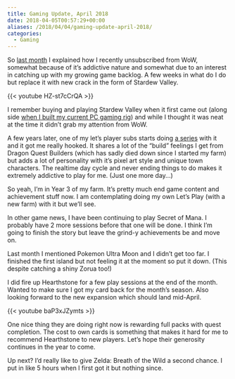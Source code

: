 ```yaml
---
title: Gaming Update, April 2018
date: 2018-04-05T00:57:29+00:00
aliases: /2018/04/04/gaming-update-april-2018/
categories:
  - Gaming
---
```


So [last month][1] I explained how I recently unsubscribed from WoW, somewhat because of it&#8217;s addictive nature and somewhat due to an interest in catching up with my growing game backlog. A few weeks in what do I do but replace it with new crack in the form of Stardew Valley.

{{< youtube HZ-st7cCrQA >}}

I remember buying and playing Stardew Valley when it first came out (along side [when I built my current PC gaming rig][2]) and while I thought it was neat at the time it didn&#8217;t grab my attention from WoW.

A few years later, one of my let&#8217;s player subs starts doing [a series][3] with it and it got me really hooked. It shares a lot of the &#8220;build&#8221; feelings I get from Dragon Quest Builders (which has sadly died down since I started my farm) but adds a lot of personality with it&#8217;s pixel art style and unique town characters. The realtime day cycle and never ending things to do makes it extremely addictive to play for me. (Just one more day&#8230;)

So yeah, I&#8217;m in Year 3 of my farm. It&#8217;s pretty much end game content and achievement stuff now. I am contemplating doing my own Let&#8217;s Play (with a new farm) with it but we&#8217;ll see.

In other game news, I have been continuing to play Secret of Mana. I probably have 2 more sessions before that one will be done. I think I&#8217;m going to finish the story but leave the grind-y achievements be and move on.

Last month I mentioned Pokemon Ultra Moon and I didn&#8217;t get too far. I finished the first island but not feeling it at the moment so put it down. (This despite catching a shiny Zorua too!)

I did fire up Hearthstone for a few play sessions at the end of the month. Wanted to make sure I got my card back for the month&#8217;s season. Also looking forward to the new expansion which should land mid-April.

{{< youtube baP3xJZymts >}}

One nice thing they are doing right now is rewarding full packs with quest completion. The cost to own cards is something that makes it hard for me to recommend Hearthstone to new players. Let&#8217;s hope their generosity continues in the year to come.

Up next? I&#8217;d really like to give Zelda: Breath of the Wild a second chance. I put in like 5 hours when I first got it but nothing since.

[1]: http://mikezornek.com/2018/03/04/gaming-update-march-2018/
[2]: http://mikezornek.com/2016/06/19/my-new-pc-gaming-computer/
[3]: https://youtu.be/REMaCVZ7E8E
